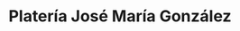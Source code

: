 ---
title: "Platería José María González"
url: /madrid/plateria-jose-maria-gonzalez/
shop: regalo
---